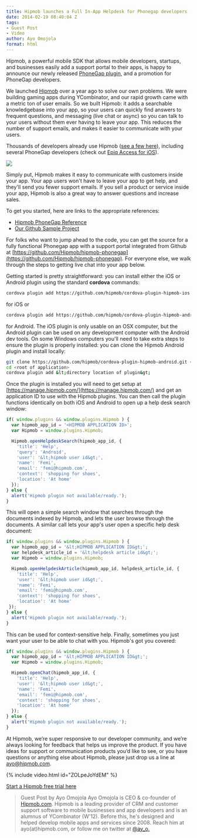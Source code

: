 ```yaml
---
title: Hipmob launches a Full In-App Helpdesk for Phonegap developers
date: 2014-02-19 08:40:04 Z
tags:
- Guest Post
- Video
author: Ayo Omojola
format: html
---
```


Hipmob, a powerful mobile SDK that allows mobile developers, startups, and businesses easily add a support portal to their apps, is happy to announce our newly released [PhoneGap plugin](http://www.hipmob.com/phonegap.html), and a promotion for PhoneGap developers.

We launched [Hipmob](http://www.hipmob.com/) over a year ago to solve our own problems. We were building gaming apps during YCombinator, and our rapid growth came with a metric ton of user emails. So we built Hipmob: it adds a searchable knowledgebase into your app, so your users can quickly find answers to frequent questions, and messaging (live chat or async) so you can talk to your users without them ever having to leave your app. This reduces the number of support emails, and makes it easier to communicate with your users.

Thousands of developers already use Hipmob ([see a few here](http://www.hipmob.com/gallery.html)), including several PhoneGap developers (check out [Epiq Access for iOS](https://itunes.apple.com/app/id694277147)).

![](http://phonegap.com/uploads/2014/02/hipmob.jpg)

Simply put, Hipmob makes it easy to communicate with customers inside your app. Your app users won't have to leave your app to get help, and they'll send you fewer support emails. If you sell a product or service inside your app, Hipmob is also a great way to answer questions and increase sales.

To get you started, here are links to the appropriate references:

* [Hipmob PhoneGap Reference](http://www.hipmob.com/phonegap.html)
* [Our Github Sample Project](https://github.com/Hipmob/hipmob-phonegap)

For folks who want to jump ahead to the code, you can get the source for a fully functional Phonegap app with a support portal integrated from Github at [https://github.com/Hipmob/hipmob-phonegap](https://github.com/Hipmob/hipmob-phonegap). For everyone else, we walk through the steps to getting live chat into your app below.

Getting started is pretty straightforward: you can install either the iOS or Android plugin using the standard **cordova** commands:

```sh
cordova plugin add https://github.com/hipmob/cordova-plugin-hipmob-ios.git
```

for iOS or

```sh
cordova plugin add https://github.com/hipmob/cordova-plugin-hipmob-android.git
```

for Android. The iOS plugin is only usable on an OSX computer, but the Android plugin can be used on any development computer with the Android dev tools. On some Windows computers you'll need to take extra steps to ensure the plugin is properly installed: you can clone the Hipmob Android plugin and install locally:

```sh
git clone https://github.com/hipmob/cordova-plugin-hipmob-android.git <directory location of plugin>
cd <root of application>
cordova plugin add &lt;directory location of plugin&gt;
```

Once the plugin is installed you will need to get setup at [https://manage.hipmob.com/](https://manage.hipmob.com/) and get an application ID to use with the Hipmob plugins. You can then call the plugin functions identically on both iOS and Android to open up a help desk search window:

```js
if( window.plugins && window.plugins.Hipmob ) {
  var hipmob_app_id = '<HIPMOB APPLICATION ID>';
  var Hipmob = window.plugins.Hipmob;

  Hipmob.openHelpdeskSearch(hipmob_app_id, {
    'title': 'Help',
    'query': 'Android',
    'user': '&lt;hipmob user id&gt;',
    'name': 'Femi',
    'email': 'femi@hipmob.com',
    'context': 'shopping for shoes',
    'location': 'At home'
  });
} else {
  alert('Hipmob plugin not available/ready.');
}
```

This will open a simple search window that searches through the documents indexed by Hipmob, and lets the user browse through the documents. A similar call lets your app's user open a specific help desk document:

```js
if( window.plugins && window.plugins.Hipmob ) {
  var hipmob_app_id = '&lt;HIPMOB APPLICATION ID&gt;';
  var helpdesk_article_id = '&lt;helpdesk article id&gt;';
  var Hipmob = window.plugins.Hipmob;

  Hipmob.openHelpdeskArticle(hipmob_app_id, helpdesk_article_id, {
    'title': 'Help',
    'user': '&lt;hipmob user id&gt;',
    'name': 'Femi',
    'email': 'femi@hipmob.com',
    'context': 'shopping for shoes',
    'location': 'At home'
 });
} else {
  alert('Hipmob plugin not available/ready.');
}
```

This can be used for context-sensitive help. Finally, sometimes you just want your user to be able to chat with you. Hipmob's got you covered:

```js
if( window.plugins && window.plugins.Hipmob ) {
  var hipmob_app_id = '&lt;HIPMOB APPLICATION ID&gt;';
  var Hipmob = window.plugins.Hipmob;

  Hipmob.openChat(hipmob_app_id, {
    'title': 'Help',
    'user': '&lt;hipmob user id&gt;',
    'name': 'Femi',
    'email': 'femi@hipmob.com',
    'context': 'shopping for shoes',
    'location': 'At home'
  });
} else {
  alert('Hipmob plugin not available/ready.');
}
```

At Hipmob, we’re super responsive to our developer community, and we’re always looking for feedback that helps us improve the product. If you have ideas for support or communication products you’d like to see, or you have questions or anything else about Hipmob, please just drop us a line at [ayo@hipmob.com](mailto:ayo@hipmob.com).

{% include video.html id="ZOLpeJoYdEM" %}

[Start a Hipmob free trial here](http://hipmob.com/helpdesk/hd1.html)

> Guest Post by Ayo Omojola
> Ayo Omojola is CEO & co-founder of [Hipmob.com](http://hipmob.com). Hipmob is a leading provider of CRM and customer support software to mobile businesses and app developers and is an alumnus of YCombinator (W'12). Before this, he's designed and helped develop mobile apps and services since 2008\. Reach him at ayo(at)hipmob.com, or follow me on twitter at [@ay_o.](http://twitter.com/ay_o)
